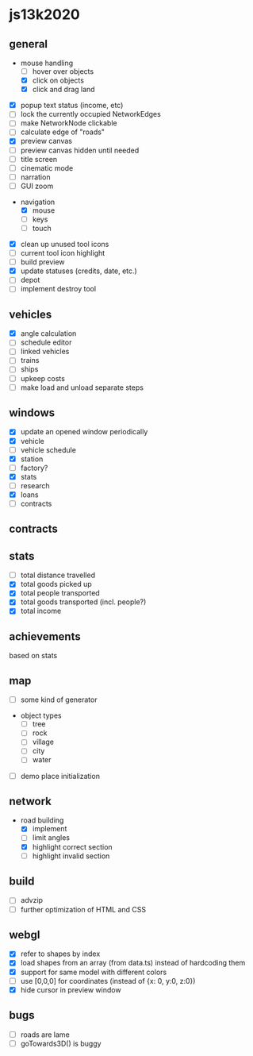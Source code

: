 # js13k2020

## general
- mouse handling
  - [ ] hover over objects
  - [x] click on objects
  - [x] click and drag land
- [x] popup text status (income, etc)
- [ ] lock the currently occupied NetworkEdges
- [ ] make NetworkNode clickable
- [ ] calculate edge of "roads"
- [x] preview canvas
- [ ] preview canvas hidden until needed
- [ ] title screen
- [ ] cinematic mode
- [ ] narration
- [ ] GUI zoom
- navigation
  - [x] mouse
  - [ ] keys
  - [ ] touch
- [x] clean up unused tool icons
- [ ] current tool icon highlight
- [ ] build preview
- [x] update statuses (credits, date, etc.)
- [ ] depot
- [ ] implement destroy tool

## vehicles
- [x] angle calculation
- [ ] schedule editor
- [ ] linked vehicles
- [ ] trains
- [ ] ships
- [ ] upkeep costs
- [ ] make load and unload separate steps

## windows
- [x] update an opened window periodically
- [x] vehicle
- [ ] vehicle schedule
- [x] station
- [ ] factory?
- [x] stats
- [ ] research
- [x] loans
- [ ] contracts

## contracts

## stats
- [ ] total distance travelled
- [x] total goods picked up
- [x] total people transported
- [x] total goods transported (incl. people?)
- [x] total income

## achievements
based on stats

## map
- [ ] some kind of generator
- object types
  - [ ] tree
  - [ ] rock
  - [ ] village
  - [ ] city
  - [ ] water
- [ ] demo place initialization

## network
- road building
  - [x] implement
  - [ ] limit angles
  - [x] highlight correct section
  - [ ] highlight invalid section

## build
- [ ] advzip
- [ ] further optimization of HTML and CSS

## webgl
- [x] refer to shapes by index
- [x] load shapes from an array (from data.ts) instead of hardcoding them
- [x] support for same model with different colors
- [ ] use [0,0,0] for coordinates (instead of {x: 0, y:0, z:0})
- [x] hide cursor in preview window

## bugs
- [ ] roads are lame
- [ ] goTowards3D() is buggy
